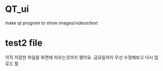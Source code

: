 # QT_ui
make qt program to show images/videos/text

# test2 file
아직 저장한 파일을 화면에 띄우는것까지 했어요. 금요일까지 우선 수정해보고 다시 업로드 할  
